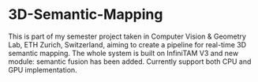 # 3D-Semantic-Mapping
This is part of my semester project taken in Computer Vision &amp; Geometry Lab, ETH Zurich, Switzerland, aiming to create a pipeline for real-time 3D semantic mapping. The whole system is built on InfiniTAM V3 and new module: semantic fusion has been added.
Currently support both CPU and GPU implementation.
